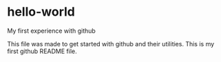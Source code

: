 # hello-world
My first experience with github

This file was made to get started with github and their utilities.
This is my first github README file.
